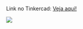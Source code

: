 Link no Tinkercad: <a href="https://www.tinkercad.com/things/4a3W4yFwCp9-alarme-de-incendio/editel?returnTo=%2Fdashboard&sharecode=nOZegsxz8Bklk2FbnR2pirCnUoaMDixFlx5F-1QRU-4">Veja aqui!</a>

<img src='https://i.postimg.cc/VNwRBpz9/arduino.png'/>


